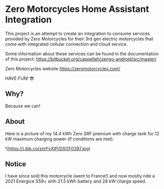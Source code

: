 # Zero Motorcycles Home Assistant Integration

This project is an attempt to create an integration to consume services provided by
Zero Motorcycles for their 3rd gen electric motorcycles that come with integrated
cellular connection and cloud service.

Some information about these services can be found in the documentation of this
project: https://bitbucket.org/cappelleh/zengo-android/src/master/

Zero Motorcycles website https://zeromotorcycles.com/

HAVE FUN! 😎

## Why?

Because we can!

## About

Here is a picture of my 14.4 kWh Zero SRF premium with charge tank for 12 kW
maximum charging power (if conditions are met).

!(https://i.ibb.co/zmYvXtP/DSCF0397.jpg)

## Notice

I have since sold this motorcycle (went to France!) and now mostly ride a 2021
Energice SS9+ with 21.5 kWh battery and 24 kW charge speed.